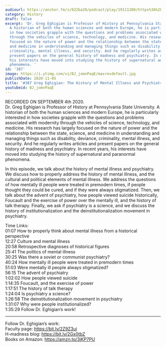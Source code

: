 ```yaml
---
audiourl: https://anchor.fm/s/822ba20/podcast/play/19111280/https%3A%2F%2Fd3ctxlq1ktw2nl.cloudfront.net%2Fstaging%2F2020-8-5%2F54cc0e50-7a3e-dcc2-6c6b-8373790e6a93.m4a
category: History
draft: false
excerpt: 'Dr. Greg Eghigian is Professor of History at Pennsylvania State University.
  A historian of both the human sciences and modern Europe, he is particularly interested
  in how societies grapple with the questions and problems associated with modernity
  through the vehicles of science, technology, and medicine. His research has largely
  focused on the nature of power and the relationship between the state, science,
  and medicine in understanding and managing things such as disability, deviance,
  criminality, mental illness, and security. And he regularly writes articles and
  present papers on the general history of madness and psychiatry. In recent years,
  his interests have moved into studying the history of supernatural and paranormal
  phenomena. '
id: '387'
image: https://i.ytimg.com/vi/BJ_jomnPaqE/maxresdefault.jpg
publishDate: 2020-11-05
title: '#387 Greg Eghigian: The History of Mental Illness and Psychiatry'
youtubeid: BJ_jomnPaqE
---
```

<div class="timelinks">

RECORDED ON SEPTEMBER 4th 2020.  
Dr. Greg Eghigian is Professor of History at Pennsylvania State University. A historian of both the human sciences and modern Europe, he is particularly interested in how societies grapple with the questions and problems associated with modernity through the vehicles of science, technology, and medicine. His research has largely focused on the nature of power and the relationship between the state, science, and medicine in understanding and managing things such as disability, deviance, criminality, mental illness, and security. And he regularly writes articles and present papers on the general history of madness and psychiatry. In recent years, his interests have moved into studying the history of supernatural and paranormal phenomena. 

In this episode, we talk about the history of mental illness and psychiatry. We discuss how to properly address the history of mental illness, and the cultural and political elements of mental illness. We address the questions of how mentally ill people were treated in premodern times, if people thought they could be cured, and if they were always stigmatized. Then, we talk about the advent of psychiatry, how people viewed suicide historically, Foucault and the exercise of power over the mentally ill, and the history of talk therapy. Finally, we ask if psychiatry is a science, and we discuss the history of institutionalization and the deinstitutionalization movement in psychiatry.

Time Links:  
<time>01:07</time> How to properly think about mental illness from a historical perspective  
<time>12:27</time> Culture and mental illness  
<time>20:58</time> Retrospective diagnoses of historical figures  
<time>25:41</time> The politics of mental illness  
<time>30:25</time> Was there a soviet or communist psychiatry?  
<time>40:24</time> How mentally ill people were treated in premodern times  
<time>51:03</time> Were mentally ill people always stigmatized?  
<time>56:15</time> The advent of psychiatry  
<time>1:02:02</time> How people viewed suicide  
<time>1:14:35</time> Foucault, and the exercise of power  
<time>1:17:51</time> The history of talk therapy  
<time>1:24:04</time> Is psychiatry a science?  
<time>1:26:58</time> The deinstitutionalization movement in psychiatry  
<time>1:31:07</time> Why were people institutionalized?  
<time>1:35:29</time> Follow Dr. Eghigian’s work!

---

Follow Dr. Eghigian’s work:  
Faculty page: https://bit.ly/2Z9Z3ui  
H-madness blog: https://bit.ly/2Gx0tbZ  
Books on Amazon: https://amzn.to/3jKP7PU
</div>

